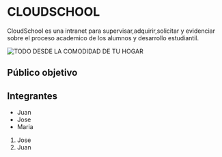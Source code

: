 # CLOUDSCHOOL 

CloudSchool es una intranet para supervisar,adquirir,solicitar y evidenciar sobre el proceso academico de los alumnos y desarrollo estudiantil.

![TODO DESDE LA COMODIDAD DE TU HOGAR](https://www.pinterest.com/pin/381398662165700241/ "=)") 

## Público objetivo



## Integrantes

* Juan
* Jose
* Maria

1. Jose
2. Juan
